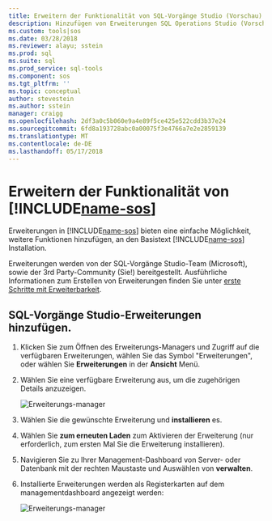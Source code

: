 ```yaml
---
title: Erweitern der Funktionalität von SQL-Vorgänge Studio (Vorschau) | Microsoft Docs
description: Hinzufügen von Erweiterungen SQL Operations Studio (Vorschau)
ms.custom: tools|sos
ms.date: 03/28/2018
ms.reviewer: alayu; sstein
ms.prod: sql
ms.suite: sql
ms.prod_service: sql-tools
ms.component: sos
ms.tgt_pltfrm: ''
ms.topic: conceptual
author: stevestein
ms.author: sstein
manager: craigg
ms.openlocfilehash: 2df3a0c5b060e9a4e89f5ce425e522cdd3b37e24
ms.sourcegitcommit: 6fd8a193728abc0a00075f3e4766a7e2e2859139
ms.translationtype: MT
ms.contentlocale: de-DE
ms.lasthandoff: 05/17/2018
---
```

# <a name="extend-the-functionality-of-includename-sosincludesname-sos-shortmd"></a>Erweitern der Funktionalität von [!INCLUDE[name-sos](../includes/name-sos-short.md)]

Erweiterungen in [!INCLUDE[name-sos](../includes/name-sos-short.md)] bieten eine einfache Möglichkeit, weitere Funktionen hinzufügen, an den Basistext [!INCLUDE[name-sos](../includes/name-sos-short.md)] Installation. 

Erweiterungen werden von der SQL-Vorgänge Studio-Team (Microsoft), sowie der 3rd Party-Community (Sie!) bereitgestellt. Ausführliche Informationen zum Erstellen von Erweiterungen finden Sie unter [erste Schritte mit Erweiterbarkeit](https://github.com/Microsoft/sqlopsstudio/wiki/Getting-started-with-Extensibility).


## <a name="add-sql-operations-studio-extensions"></a>SQL-Vorgänge Studio-Erweiterungen hinzufügen.

1. Klicken Sie zum Öffnen des Erweiterungs-Managers und Zugriff auf die verfügbaren Erweiterungen, wählen Sie das Symbol "Erweiterungen", oder wählen Sie **Erweiterungen** in der **Ansicht** Menü.
2. Wählen Sie eine verfügbare Erweiterung aus, um die zugehörigen Details anzuzeigen.

   ![Erweiterungs-manager](media/extensions/extension-manager.png)

1. Wählen Sie die gewünschte Erweiterung und **installieren** es.
2. Wählen Sie **zum erneuten Laden** zum Aktivieren der Erweiterung (nur erforderlich, zum ersten Mal Sie die Erweiterung installieren).
1. Navigieren Sie zu Ihrer Management-Dashboard von Server- oder Datenbank mit der rechten Maustaste und Auswählen von **verwalten**.
2. Installierte Erweiterungen werden als Registerkarten auf dem managementdashboard angezeigt werden:

   ![Erweiterungs-manager](media/extensions/dashboard-extensions.png)



